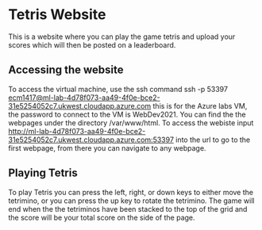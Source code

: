 # Tetris Website

This is a website where you can play the game tetris and upload your scores which will then be posted on a leaderboard.

## Accessing the website

To access the virtual machine, use the ssh command ssh -p 53397 ecm1417@ml-lab-4d78f073-aa49-4f0e-bce2-31e5254052c7.ukwest.cloudapp.azure.com this is for the Azure labs VM, the password to connect to the VM is WebDev2021. You can find the the webpages under the directory /var/www/html. To access the webiste input http://ml-lab-4d78f073-aa49-4f0e-bce2-31e5254052c7.ukwest.cloudapp.azure.com:53397 into the url to go to the first webpage, from there you can navigate to any webpage.

## Playing Tetris

To play Tetris you can press the left, right, or down keys to either move the tetrimino, or you can press the up key to rotate the tetrimino. The game will end when the the tetriminos have been stacked to the top of the grid and the score will be your total score on the side of the page.